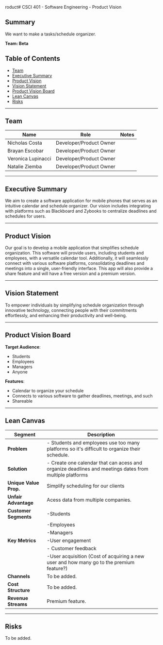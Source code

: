 roduct# CSCI 401 - Software Engineering - Product Vision

## Summary
We want to make a tasks/schedule organizer.

**Team: Beta**

## Table of Contents

- [Team](#team)
- [Executive Summary](#executive-summary)
- [Product Vision](#product-vision)
- [Vision Statement](#vision-statement)
- [Product Vision Board](#product-vision-board)
- [Lean Canvas](#lean-canvas)
- [Risks](#risks)

---

## Team

| Name               | Role                   | Notes |
|--------------------|------------------------|-------|
| Nicholas Costa     | Developer/Product Owner|       |
| Brayan Escobar     | Developer/Product Owner|       |
| Veronica Lupinacci | Developer/Product Owner|       |
| Natalie Ziemba     | Developer/Product Owner|       |

---

## Executive Summary
We aim to create a software application for mobile phones that serves as an intuitive calendar and schedule organizer. Our vision includes integrating with platforms such as Blackboard and Zybooks to centralize deadlines and schedules for users.

---

## Product Vision
Our goal is to develop a mobile application that simplifies schedule organization. This software will provide users, including students and employees, with a versatile calendar tool. Additionally, it will seamlessly connect with various software platforms, consolidating deadlines and meetings into a single, user-friendly interface. This app will also provide a share feature and will have a free version and a premium version.

---

## Vision Statement
To empower individuals by simplifying schedule organization through innovative technology, connecting people with their commitments effortlessly, and enhancing their productivity and well-being.

---

## Product Vision Board
**Target Audience**:
- Students
- Employees
- Managers
- Anyone

**Features**:
- Calendar to organize your schedule
- Connects to various software to gather deadlines, meetings, and such
- Shareable

---

## Lean Canvas

| **Segment**              | **Description**                                                                                      |
|--------------------------|------------------------------------------------------------------------------------------------------|
| **Problem**              |- Students and employees use too many platforms so it's difficult to organize their schedule.|
| **Solution**             |- Create one calendar that can acess and organize deadlines and meetings dates from multiple platforms                  |
| **Unique Value Prop.**   | Simplify scheduling for our clients                             |
| **Unfair Advantage**     | Acess data from multiple companies.                              |
| **Customer Segments**    | -Students|
|                          | -Employees|
|                          | -Managers|
| **Key Metrics**          | -User engagement |
|                          |- Customer feedback|
|                          |-User acquisition (Cost of acquiring a new user and how many go to the premium feature?)|
| **Channels**             | To be added. |
| **Cost Structure**       | To be added.                                          |
| **Revenue Streams**      | Premium feature.                                                     |

---

## Risks 
To be added.
